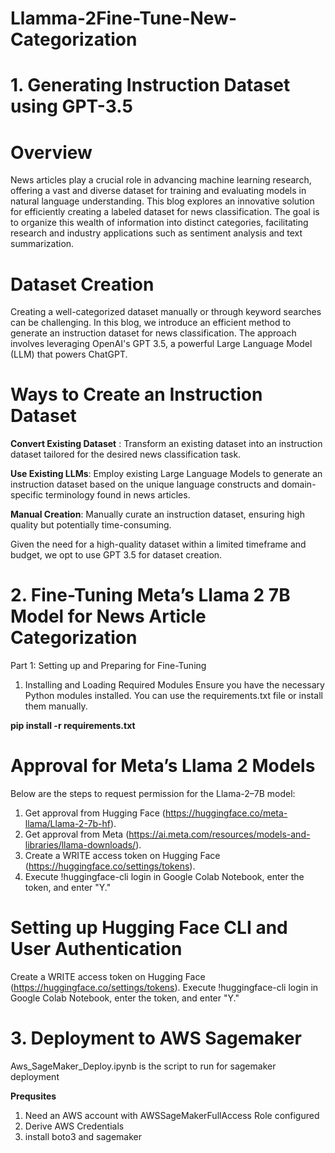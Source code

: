 # Llamma-2Fine-Tune-New-Categorization
 
# 1. Generating Instruction Dataset using GPT-3.5

# Overview
News articles play a crucial role in advancing machine learning research, offering a vast and diverse dataset for training and evaluating models in natural language understanding. This blog explores an innovative solution for efficiently creating a labeled dataset for news classification. The goal is to organize this wealth of information into distinct categories, facilitating research and industry applications such as sentiment analysis and text summarization.

# Dataset Creation
Creating a well-categorized dataset manually or through keyword searches can be challenging. In this blog, we introduce an efficient method to generate an instruction dataset for news classification. The approach involves leveraging OpenAI's GPT 3.5, a powerful Large Language Model (LLM) that powers ChatGPT.

# Ways to Create an Instruction Dataset

**Convert Existing Dataset** : Transform an existing dataset into an instruction dataset tailored for the desired news classification task.

**Use Existing LLMs**: Employ existing Large Language Models to generate an instruction dataset based on the unique language constructs and domain-specific terminology found in news articles.

**Manual Creation**: Manually curate an instruction dataset, ensuring high quality but potentially time-consuming.

Given the need for a high-quality dataset within a limited timeframe and budget, we opt to use GPT 3.5 for dataset creation.

# 2. Fine-Tuning Meta’s Llama 2 7B Model for News Article Categorization
Part 1: Setting up and Preparing for Fine-Tuning
1. Installing and Loading Required Modules
Ensure you have the necessary Python modules installed. You can use the requirements.txt file or install them manually.

**pip install -r requirements.txt**

# Approval for Meta’s Llama 2 Models
Below are the steps to request permission for the Llama-2–7B model:

1. Get approval from Hugging Face (https://huggingface.co/meta-llama/Llama-2-7b-hf).
2. Get approval from Meta (https://ai.meta.com/resources/models-and-libraries/llama-downloads/).
3. Create a WRITE access token on Hugging Face (https://huggingface.co/settings/tokens).
4. Execute !huggingface-cli login in Google Colab Notebook, enter the token, and enter "Y."

# Setting up Hugging Face CLI and User Authentication
Create a WRITE access token on Hugging Face (https://huggingface.co/settings/tokens).
Execute !huggingface-cli login in Google Colab Notebook, enter the token, and enter "Y."


# 3. Deployment to AWS Sagemaker

Aws_SageMaker_Deploy.ipynb is the script to run for sagemaker deployment

**Prequsites**
1. Need an AWS account with AWSSageMakerFullAccess Role configured
2. Derive AWS Credentials 
3. install boto3 and sagemaker









